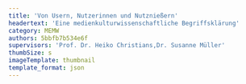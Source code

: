 ```yaml
---
title: 'Von Usern, Nutzerinnen und Nutznießern'
headertext: 'Eine medienkulturwissenschaftliche Begriffsklärung'
category: MEMW
authors: 5bbfb7b534e6f
supervisors: 'Prof. Dr. Heiko Christians,Dr. Susanne Müller'
thumbSize: s
imageTemplate: thumbnail
template_format: json
---
```


